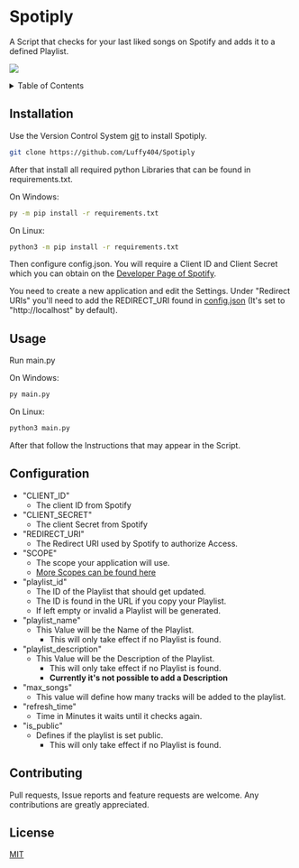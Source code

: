 # Spotiply

A Script that checks for your last liked songs on Spotify and adds it to a defined Playlist.

![](https://github.com/Luffy404/Spotiply/blob/main/.github/demo.gif)

<details>
  <summary>Table of Contents</summary>
  <ol>
    <li><a href="#installation">Installation</a></li>
    <li><a href="#usage">Usage</a></li>
    <li><a href="#configuration">Configuration</a></li>
    <li><a href="#contributing">Contributing</a></li>
    <li><a href="#license">License</a></li>
  </ol>
</details>

## Installation

Use the Version Control System [git](https://git-scm.com) to install Spotiply.

```bash
git clone https://github.com/Luffy404/Spotiply
```

After that install all required python Libraries that can be found in requirements.txt.

On Windows:

```bat
py -m pip install -r requirements.txt
```

On Linux:

```bash
python3 -m pip install -r requirements.txt
```

Then configure config.json. You will require a Client ID and Client Secret which you can obtain on the [Developer Page of Spotify](https://developer.spotify.com/dashboard/).

You need to create a new application and edit the Settings. Under "Redirect URIs" you'll need to add the REDIRECT_URI found in [config.json](https://github.com/Luffy404/Spotiply/blob/main/config.json#L4) (It's set to "http://localhost" by default).

## Usage

Run main.py

On Windows:

```bat
py main.py
```

On Linux:

```bash
python3 main.py
```

After that follow the Instructions that may appear in the Script.

## Configuration

* "CLIENT_ID"
  * The client ID from Spotify
* "CLIENT_SECRET"
  * The client Secret from Spotify
* "REDIRECT_URI"
  * The Redirect URI used by Spotify to authorize Access.
* "SCOPE"
  * The scope your application will use.
  * [More Scopes can be found here](https://developer.spotify.com/documentation/general/guides/authorization/scopes/)
* "playlist_id"
  * The ID of the Playlist that should get updated.
  * The ID is found in the URL if you copy your Playlist.
  * If left empty or invalid a Playlist will be generated.
* "playlist_name"
  * This Value will be the Name of the Playlist.
    * This will only take effect if no Playlist is found.
* "playlist_description"
  * This Value will be the Description of the Playlist.
    * This will only take effect if no Playlist is found.
    * **Currently it's not possible to add a Description**
* "max_songs"
  * This value will define how many tracks will be added to the playlist.
* "refresh_time"
  * Time in Minutes it waits until it checks again.
* "is_public"
  * Defines if the playlist is set public.
    * This will only take effect if no Playlist is found.

## Contributing

Pull requests, Issue reports and feature requests are welcome. Any contributions are greatly appreciated.

## License

[MIT](https://choosealicense.com/licenses/mit/)
